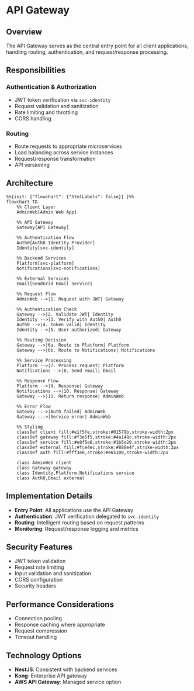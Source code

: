 # API Gateway

## Overview

The API Gateway serves as the central entry point for all client applications, handling routing, authentication, and request/response processing.

## Responsibilities

### Authentication & Authorization

- JWT token verification via `svc-identity`
- Request validation and sanitization
- Rate limiting and throttling
- CORS handling

### Routing

- Route requests to appropriate microservices
- Load balancing across service instances
- Request/response transformation
- API versioning

## Architecture

```mermaid
%%{init: {"flowchart": {"htmlLabels": false}} }%%
flowchart TD
    %% Client Layer
    AdminWeb[Admin Web App]

    %% API Gateway
    Gateway[API Gateway]

    %% Authentication Flow
    Auth0[Auth0 Identity Provider]
    Identity[svc-identity]

    %% Backend Services
    Platform[svc-platform]
    Notifications[svc-notifications]

    %% External Services
    Email[SendGrid Email Service]

    %% Request Flow
    AdminWeb -->|1. Request with JWT| Gateway

    %% Authentication Check
    Gateway -->|2. Validate JWT| Identity
    Identity -->|3. Verify with Auth0| Auth0
    Auth0 -->|4. Token valid| Identity
    Identity -->|5. User authorized| Gateway

    %% Routing Decision
    Gateway -->|6a. Route to Platform| Platform
    Gateway -->|6b. Route to Notifications| Notifications

    %% Service Processing
    Platform -->|7. Process request| Platform
    Notifications -->|8. Send email| Email

    %% Response Flow
    Platform -->|9. Response| Gateway
    Notifications -->|10. Response| Gateway
    Gateway -->|11. Return response| AdminWeb

    %% Error Flow
    Gateway -.->|Auth failed| AdminWeb
    Gateway -.->|Service error| AdminWeb

    %% Styling
    classDef client fill:#e1f5fe,stroke:#01579b,stroke-width:2px
    classDef gateway fill:#f3e5f5,stroke:#4a148c,stroke-width:2px
    classDef service fill:#e8f5e8,stroke:#1b5e20,stroke-width:2px
    classDef external fill:#fce4ec,stroke:#880e4f,stroke-width:2px
    classDef auth fill:#fff3e0,stroke:#e65100,stroke-width:2px

    class AdminWeb client
    class Gateway gateway
    class Identity,Platform,Notifications service
    class Auth0,Email external
```

## Implementation Details

- **Entry Point**: All applications use the API Gateway
- **Authentication**: JWT verification delegated to `svc-identity`
- **Routing**: Intelligent routing based on request patterns
- **Monitoring**: Request/response logging and metrics

## Security Features

- JWT token validation
- Request rate limiting
- Input validation and sanitization
- CORS configuration
- Security headers

## Performance Considerations

- Connection pooling
- Response caching where appropriate
- Request compression
- Timeout handling

## Technology Options

- **NestJS**: Consistent with backend services
- **Kong**: Enterprise API gateway
- **AWS API Gateway**: Managed service option
